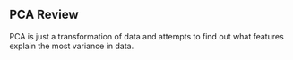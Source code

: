 ## PCA Review

PCA is just a transformation of  data and attempts to find out what features explain the most variance in  data.
